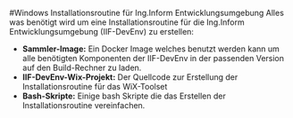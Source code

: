 #Windows Installationsroutine für Ing.Inform Entwicklungsumgebung
Alles was benötigt wird um eine Installationsroutine für die Ing.Inform Entwicklungsumgebung (IIF-DevEnv) zu erstellen:

- **Sammler-Image:** Ein Docker Image welches benutzt werden kann um alle benötigten Komponenten der IIF-DevEnv in der passenden Version auf den Build-Rechner zu laden.
- **IIF-DevEnv-Wix-Projekt:** Der Quellcode zur Erstellung der Installationsroutine für das WiX-Toolset
- **Bash-Skripte:** Einige bash Skripte die das Erstellen der Installationsroutine vereinfachen.
